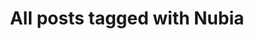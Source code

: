 ---
layout: tag
title: "All posts tagged with Nubia"
permalink: /weblog/tags/nubia/
taxonomy: Nubia
---